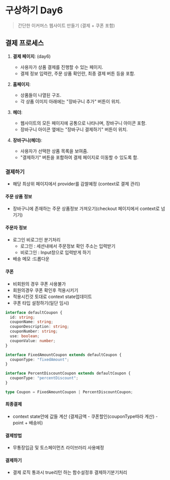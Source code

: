 # 구상하기 Day6

> 간단한 이커머스 웹사이트 만들기 (결제 + 쿠폰 포함)

## 결제 프로세스

1. **결제 페이지**: (day6)

   - 사용자가 상품 결제를 진행할 수 있는 페이지.
   - 결제 정보 입력란, 주문 상품 확인란, 최종 결제 버튼 등을 포함.

2. **홈페이지**:

   - 상품들이 나열된 구조.
   - 각 상품 이미지 아래에는 "장바구니 추가" 버튼이 위치.

3. **헤더**:

   - 웹사이트의 모든 페이지에 공통으로 나타나며, 장바구니 아이콘 포함.
   - 장바구니 아이콘 옆에는 "장바구니 결제하기" 버튼이 위치.

4. **장바구니(헤더)**:

   - 사용자가 선택한 상품 목록을 보여줌.
   - "결제하기" 버튼을 포함하여 결제 페이지로 이동할 수 있도록 함.

### 결제하기

- 해당 최상위 페이지에서 provider를 감쌀예정 (context로 결제 관리)
<!-- - 해당 상품id 정보 가져오기 -->

#### 주문 상품 정보

- 장바구니에 존재하는 주문 상품정보 가져오기(checkout 페이지에서 context로 넘기기)

#### 주문자 정보

- 로그인 비로그인 분기처리
  - 로그인 : 세션내에서 주문정보 확인 주소는 입력받기
  - 비로그인 : Input창으로 입력받게 하기
- 배송 메모 :드롭다운

#### 쿠폰

- 비회원의 경우 쿠폰 사용불가
- 회원의경우 쿠폰 확인후 적용시키기
- 적용시킨것 토대로 context state업데이트
- 쿠폰 타입 설정하기(일단 임시)

```ts
interface defaultCoupon {
  id: string;
  couponName: string;
  couponDescription: string;
  couponNumber: string;
  use: boolean;
  couponValue: number;
}

interface FixedAmountCoupon extends defaultCoupon {
  couponType: "fixedAmount";
}

interface PercentDiscountCoupon extends defaultCoupon {
  couponType: "percentDiscount";
}

type Coupon = FixedAmountCoupon | PercentDiscountCoupon;
```

#### 최종결제

- context state안에 값들 계산 (결제금액 - 쿠폰할인(couponType따라 계산) - point + 배송비)

#### 결제방법

- 무통장입금 및 토스페이먼츠 라이브러리 사용예정

#### 결제하기

- 결제 로직 통과시 true리턴 하는 함수설정후 결제하기분기처리
